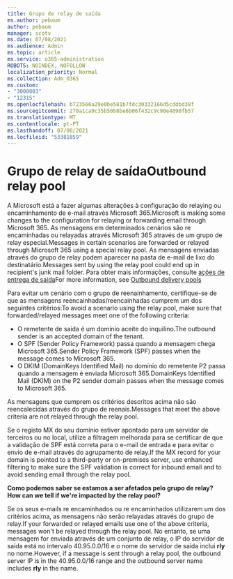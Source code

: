```yaml
---
title: Grupo de relay de saída
ms.author: pebaum
author: pebaum
manager: scotv
ms.date: 07/08/2021
ms.audience: Admin
ms.topic: article
ms.service: o365-administration
ROBOTS: NOINDEX, NOFOLLOW
localization_priority: Normal
ms.collection: Adm_O365
ms.custom:
- "3000003"
- "12315"
ms.openlocfilehash: b723566a29e0be581b7fdc30332166d5cddbd38f
ms.sourcegitcommit: 270a1ca9c35b50b8be6b06f432c9c90e4090fb57
ms.translationtype: MT
ms.contentlocale: pt-PT
ms.lasthandoff: 07/08/2021
ms.locfileid: "53381859"
---
```

# <a name="outbound-relay-pool"></a><span data-ttu-id="3213b-102">Grupo de relay de saída</span><span class="sxs-lookup"><span data-stu-id="3213b-102">Outbound relay pool</span></span>

<span data-ttu-id="3213b-103">A Microsoft está a fazer algumas alterações à configuração do relaying ou encaminhamento de e-mail através Microsoft 365.</span><span class="sxs-lookup"><span data-stu-id="3213b-103">Microsoft is making some changes to the configuration for relaying or forwarding email through Microsoft 365.</span></span> <span data-ttu-id="3213b-104">As mensagens em determinados cenários são re encaminhadas ou relayadas através Microsoft 365 através de um grupo de relay especial.</span><span class="sxs-lookup"><span data-stu-id="3213b-104">Messages in certain scenarios are forwarded or relayed through Microsoft 365 using a special relay pool.</span></span> <span data-ttu-id="3213b-105">As mensagens enviadas através do grupo de relay podem aparecer na pasta de e-mail de lixo do destinatário.</span><span class="sxs-lookup"><span data-stu-id="3213b-105">Messages sent by using the relay pool could end up in recipient's junk mail folder.</span></span> <span data-ttu-id="3213b-106">Para obter mais informações, consulte [ações de entrega de saída](/microsoft-365/security/office-365-security/high-risk-delivery-pool-for-outbound-messages#relay-pool)</span><span class="sxs-lookup"><span data-stu-id="3213b-106">For more information, see [Outbound delivery pools](/microsoft-365/security/office-365-security/high-risk-delivery-pool-for-outbound-messages#relay-pool)</span></span>

<span data-ttu-id="3213b-107">Para evitar um cenário com o grupo de reenainhamento, certifique-se de que as mensagens reencainhadas/reencainhadas cumprem um dos seguintes critérios:</span><span class="sxs-lookup"><span data-stu-id="3213b-107">To avoid a scenario using the relay pool, make sure that forwarded/relayed messages meet one of the following criteria:</span></span>

- <span data-ttu-id="3213b-108">O remetente de saída é um domínio aceite do inquilino.</span><span class="sxs-lookup"><span data-stu-id="3213b-108">The outbound sender is an accepted domain of the tenant.</span></span>
- <span data-ttu-id="3213b-109">O SPF (Sender Policy Framework) passa quando a mensagem chega Microsoft 365.</span><span class="sxs-lookup"><span data-stu-id="3213b-109">Sender Policy Framework (SPF) passes when the message comes to Microsoft 365.</span></span>
- <span data-ttu-id="3213b-110">O DKIM (DomainKeys Identified Mail) no domínio do remetente P2 passa quando a mensagem é enviada Microsoft 365.</span><span class="sxs-lookup"><span data-stu-id="3213b-110">DomainKeys Identified Mail (DKIM) on the P2 sender domain passes when the message comes to Microsoft 365.</span></span>
 
<span data-ttu-id="3213b-111">As mensagens que cumprem os critérios descritos acima não são reencalecidas através do grupo de reenais.</span><span class="sxs-lookup"><span data-stu-id="3213b-111">Messages that meet the above criteria are not relayed through the relay pool.</span></span>

<span data-ttu-id="3213b-112">Se o registo MX do seu domínio estiver apontado para um servidor de terceiros ou no local, utilize a filtragem melhorada para se certificar de que a validação de SPF está correta para o e-mail de entrada e para evitar o envio de e-mail através do agrupamento de relay.</span><span class="sxs-lookup"><span data-stu-id="3213b-112">If the MX record for your domain is pointed to a third-party or on-premises server, use enhanced filtering to make sure the SPF validation is correct for inbound email and to avoid sending email through the relay pool.</span></span>

<span data-ttu-id="3213b-113">**Como podemos saber se estamos a ser afetados pelo grupo de relay?**</span><span class="sxs-lookup"><span data-stu-id="3213b-113">**How can we tell if we're impacted by the relay pool?**</span></span>

<span data-ttu-id="3213b-114">Se os seus e-mails re encaminhados ou re encaminhados utilizarem um dos critérios acima, as mensagens não serão relayadas através do grupo de relay.</span><span class="sxs-lookup"><span data-stu-id="3213b-114">If your forwarded or relayed emails use one of the above criteria, messages won't be relayed through the relay pool.</span></span> <span data-ttu-id="3213b-115">No entanto, se uma mensagem for enviada através de um conjunto de relay, o IP do servidor de saída está no intervalo 40.95.0.0/16 e o nome do servidor de saída inclui **rly** no nome.</span><span class="sxs-lookup"><span data-stu-id="3213b-115">However, if a message is sent through a relay pool, the outbound server IP is in the 40.95.0.0/16 range and the outbound server name includes **rly** in the name.</span></span>

